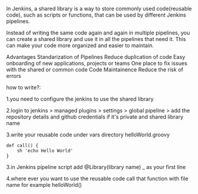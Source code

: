 In Jenkins, a shared library is a way to store commonly used code(reusable code), such as scripts or functions, that can be used by different Jenkins pipelines.

Instead of writing the same code again and again in multiple pipelines, you can create a shared library and use it in all the pipelines that need it. 
This can make your code more organized and easier to maintain.

Advantages
Standarization of Pipelines
Reduce duplication of code
Easy onboarding of new applications, projects or teams
One place to fix issues with the shared or common code
Code Maintainence
Reduce the risk of errors

how to write?:

1.you need to configure the jenkins to use the shared library

2.login to jenkins > managed plugins > settings > global pipeline > add the repository details and github credentials if it's private and shared library name

3.write your reusable code under vars directory
helloWorld.groovy

    def call() {
        sh 'echo Hello World'
    }

3.in Jenkins pipeline script add @Library(library name) _ as your first line

4.where ever you want to use the reusable code call that function with file name  for example helloWorld()
